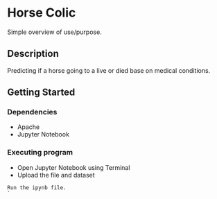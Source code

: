# Horse Colic

Simple overview of use/purpose.

## Description

Predicting if a horse going to a live or died base on medical conditions.

## Getting Started

### Dependencies

* Apache
* Jupyter Notebook

### Executing program

* Open Jupyter Notebook using Terminal
* Upload the file and dataset
```
Run the ipynb file.
`
